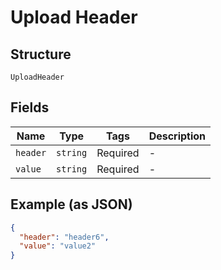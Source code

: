 
# Upload Header

## Structure

`UploadHeader`

## Fields

| Name | Type | Tags | Description |
|  --- | --- | --- | --- |
| `header` | `string` | Required | - |
| `value` | `string` | Required | - |

## Example (as JSON)

```json
{
  "header": "header6",
  "value": "value2"
}
```

